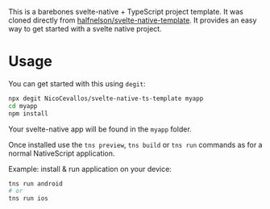 This is a barebones svelte-native + TypeScript project template. It was cloned directly from [halfnelson/svelte-native-template](https://github.com/halfnelson/svelte-native-template). It provides an easy way to get started with a svelte native project.

# Usage

You can get started with this using `degit`:

```bash
npx degit NicoCevallos/svelte-native-ts-template myapp
cd myapp
npm install
```

Your svelte-native app will be found in the `myapp` folder.

Once installed use the `tns preview`, `tns build` or `tns run` commands as for a normal NativeScript application.

Example: install & run application on your device:

```bash
tns run android
# or
tns run ios
```

